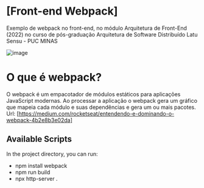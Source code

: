 # [Front-end Webpack]
Exemplo de webpack no front-end, no módulo Arquitetura de Front-End (2022) no curso de pós-graduação Arquitetura de Software Distribuído Latu Sensu - PUC MINAS

![image](https://user-images.githubusercontent.com/25828944/199372960-f7fdf7a5-2df6-432c-8523-9454c76c3b23.png)

# O que é webpack?
O webpack é um empacotador de módulos estáticos para aplicações JavaScript modernas. Ao processar a aplicação o webpack gera um gráfico que mapeia cada módulo e suas dependências e gera um ou mais pacotes.
Url: [https://medium.com/rocketseat/entendendo-e-dominando-o-webpack-4b2e8b3e02da]

## Available Scripts

In the project directory, you can run:

- npm install webpack
- npm run build
- npx http-server .
